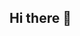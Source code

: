 ## Hi there 👋

<!--# 🌟 Hi, I’m Harry!  

✨ *“Real is rare.”* That’s the energy I live by.  

---

## 👨‍💻 About Me  
- 🎓 Student passionate about ICT, tech, and lifelong learning.  
- 📝 Writer at heart — I believe stories and code both have the power to heal, inspire, and connect.  
- 💡 Curious mind, always experimenting and exploring new ideas.  
- 🌱 Currently learning software development, firs

**harry22-m/harry22-m** is a ✨ _special_ ✨ repository because its `README.md` (this file) appears on your GitHub profile.

Here are some ideas to get you started:

- 🔭 I’m currently working on ...
- 🌱 I’m currently learning ...
- 👯 I’m looking to collaborate on ...
- 🤔 I’m looking for help with ...
- 💬 Ask me about ...
- 📫 How to reach me: ...
- 😄 Pronouns: ...
- ⚡ Fun fact: ...
-->
